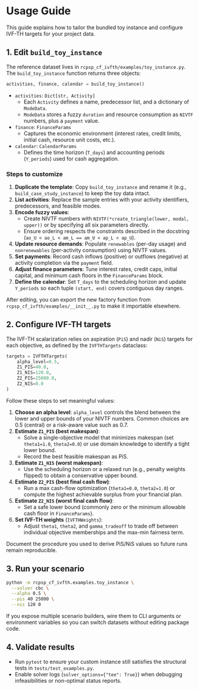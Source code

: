 # Usage Guide

This guide explains how to tailor the bundled toy instance and configure IVF-TH targets for your project data.

## 1. Edit `build_toy_instance`

The reference dataset lives in `rcpsp_cf_ivfth/examples/toy_instance.py`. The `build_toy_instance` function returns three objects:

```python
activities, finance, calendar = build_toy_instance()
```

- `activities`: `Dict[str, Activity]`
  - Each `Activity` defines a name, predecessor list, and a dictionary of `ModeData`.
  - `ModeData` stores a fuzzy `duration` and resource consumption as `NIVTF` numbers, plus a `payment` value.
- `finance`: `FinanceParams`
  - Captures the economic environment (interest rates, credit limits, initial cash, resource unit costs, etc.).
- `calendar`: `CalendarParams`
  - Defines the time horizon (`T_days`) and accounting periods (`Y_periods`) used for cash aggregation.

### Steps to customize

1. **Duplicate the template**: Copy `build_toy_instance` and rename it (e.g., `build_case_study_instance`) to keep the toy data intact.
2. **List activities**: Replace the sample entries with your activity identifiers, predecessors, and feasible modes.
3. **Encode fuzzy values**:
   - Create NIVTF numbers with `NIVTF(*create_triangle(lower, modal, upper))` or by specifying all six parameters directly.
   - Ensure ordering respects the constraints described in the docstring (`ao_U < ao_L < am_L == am_U < ap_L < ap_U`).
4. **Update resource demands**: Populate `renewables` (per-day usage) and `nonrenewables` (per-activity consumption) using NIVTF values.
5. **Set payments**: Record cash inflows (positive) or outflows (negative) at activity completion via the `payment` field.
6. **Adjust finance parameters**: Tune interest rates, credit caps, initial capital, and minimum cash floors in the `FinanceParams` block.
7. **Define the calendar**: Set `T_days` to the scheduling horizon and update `Y_periods` so each tuple `(start, end)` covers contiguous day ranges.

After editing, you can export the new factory function from `rcpsp_cf_ivfth/examples/__init__.py` to make it importable elsewhere.

## 2. Configure IVF-TH targets

The IVF-TH scalarization relies on aspiration (`PiS`) and nadir (`NiS`) targets for each objective, as defined by the `IVFTHTargets` dataclass:

```python
targets = IVFTHTargets(
    alpha_level=0.5,
    Z1_PIS=40.0,
    Z1_NIS=120.0,
    Z2_PIS=25000.0,
    Z2_NIS=0.0
)
```

Follow these steps to set meaningful values:

1. **Choose an alpha level**: `alpha_level` controls the blend between the lower and upper bounds of your NIVTF numbers. Common choices are 0.5 (central) or a risk-aware value such as 0.7.
2. **Estimate `Z1_PIS` (best makespan)**:
   - Solve a single-objective model that minimizes makespan (set `theta1=1.0`, `theta2=0.0`) or use domain knowledge to identify a tight lower bound.
   - Record the best feasible makespan as PiS.
3. **Estimate `Z1_NIS` (worst makespan)**:
   - Use the scheduling horizon or a relaxed run (e.g., penalty weights flipped) to obtain a conservative upper bound.
4. **Estimate `Z2_PIS` (best final cash flow)**:
   - Run a max cash-flow optimization (`theta1=0.0`, `theta2=1.0`) or compute the highest achievable surplus from your financial plan.
5. **Estimate `Z2_NIS` (worst final cash flow)**:
   - Set a safe lower bound (commonly zero or the minimum allowable cash floor in `FinanceParams`).
6. **Set IVF-TH weights** (`IVFTHWeights`):
   - Adjust `theta1`, `theta2`, and `gamma_tradeoff` to trade off between individual objective memberships and the max-min fairness term.

Document the procedure you used to derive PiS/NiS values so future runs remain reproducible.

## 3. Run your scenario

```bash
python -m rcpsp_cf_ivfth.examples.toy_instance \
  --solver cbc \
  --alpha 0.5 \
  --pis 40 25000 \
  --nis 120 0
```

If you expose multiple scenario builders, wire them to CLI arguments or environment variables so you can switch datasets without editing package code.

## 4. Validate results

- Run `pytest` to ensure your custom instance still satisfies the structural tests in `tests/test_examples.py`.
- Enable solver logs (`solver_options={"tee": True}`) when debugging infeasibilities or non-optimal status reports.
